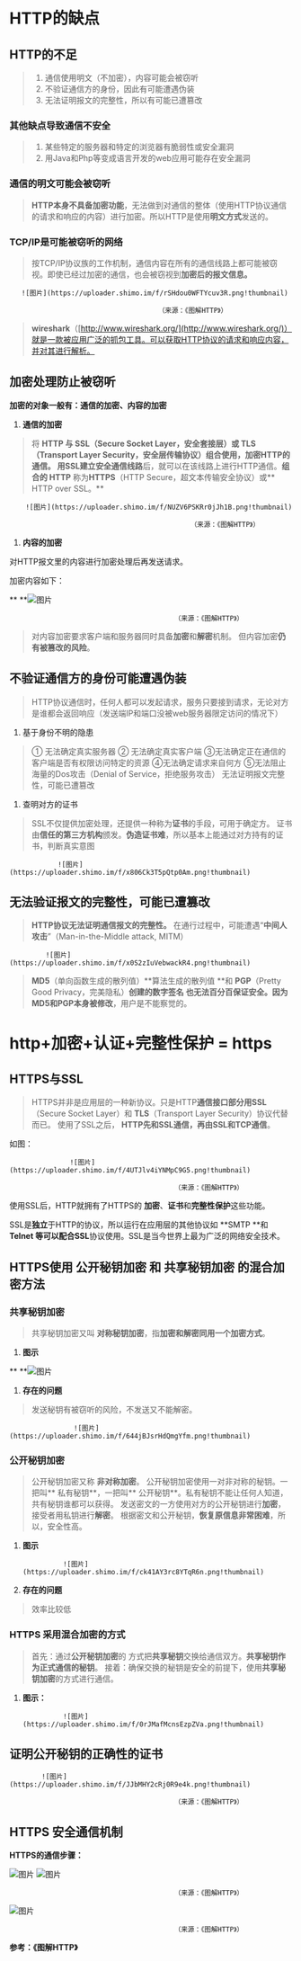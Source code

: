 

# HTTP的缺**点**
## **HTTP的不足**
>1. 通信使用明文（不加密），内容可能会被窃听
>2. 不验证通信方的身份，因此有可能遭遇伪装
>3. 无法证明报文的完整性，所以有可能已遭篡改
### 其他缺点导致通信不安全
>1. 某些特定的服务器和特定的浏览器有脆弱性或安全漏洞
>2. 用Java和Php等变成语言开发的web应用可能存在安全漏洞
### 通信的明文可能会被窃听
>**HTTP本身不具备加密功能**，无法做到对通信的整体（使用HTTP协议通信的请求和响应的内容）进行加密。所以HTTP是使用**明文方式**发送的。
### **TCP/IP是可能被窃听的网络**
>按TCP/IP协议族的工作机制，通信内容在所有的通信线路上都可能被窃视。即使已经过加密的通信，也会被窃视到**加密后的报文信息。**

       ![图片](https://uploader.shimo.im/f/rSHdou0WFTYcuv3R.png!thumbnail)

                                         （来源：《图解HTTP》）

>**wireshark**（[http://www.wireshark.org/](http://www.wireshark.org/)）就是一款被应用广泛的抓包工具。可以获取HTTP协议的请求和响应内容，并对其进行解析。
## 加密处理防止被窃听
**加密的对象一般有：通信的加密、内容的加密**

1. **通信的加密**
>将 **HTTP **与 **SSL**（Secure Socket Layer，安全套接层）或 **TLS**（Transport Layer Security，安全层传输协议）**组合**使用，加密HTTP的通信。
>用SSL建立**安全通信线路**后，就可以在该线路上进行HTTP通信。**组合的 HTTP** 称为**HTTPS**（HTTP Secure，超文本传输安全协议）或** HTTP over SSL。**

        ![图片](https://uploader.shimo.im/f/NUZV6PSKRr0jJh1B.png!thumbnail)

                                                 （来源：《图解HTTP》）

1. **内容的加密**

对HTTP报文里的内容进行加密处理后再发送请求。

加密内容如下：

**                  **![图片](https://uploader.shimo.im/f/4CFCOyYIRkg0DBeF.png!thumbnail)

                                             （来源：《图解HTTP》）

>对内容加密要求客户端和服务器同时具备**加密**和**解密**机制。
>但内容加密**仍有被篡改的风险**。
## 不验证通信方的身份可能遭遇伪装
>HTTP协议通信时，任何人都可以发起请求，服务只要接到请求，无论对方是谁都会返回响应（发送端IP和端口没被web服务器限定访问的情况下）
1. 基于身份不明的隐患
>① 无法确定真实服务器
>② 无法确定真实客户端
>③无法确定正在通信的客户端是否有权限访问特定的资源
>④无法确定请求来自何方
>⑤无法阻止海量的Dos攻击（Denial of Service，拒绝服务攻击）
>无法证明报文完整性，可能已遭篡改
1. 查明对方的证书
>SSL不仅提供加密处理，还提供一种称为**证书**的手段，可用于确定方。
>证书由**信任的第三方机构**颁发。**伪造证书难**，所以基本上能通过对方持有的证书，判断真实意图

                ![图片](https://uploader.shimo.im/f/x806Ck3T5pQtp0Am.png!thumbnail)


## 无法验证报文的完整性，可能已遭篡改
>**HTTP协议无法证明通信报文的完整性。**
>在通行过程中，可能遭遇“**中间人攻击**”（Man-in-the-Middle attack, MITM）

             ![图片](https://uploader.shimo.im/f/x0S2zIuVebwackR4.png!thumbnail)

>**MD5**（单向函数生成的散列值）**算法生成的散列值 **和 **PGP**（Pretty Good Privacy，完美隐私）**创建的数字签名 **也无法百分百保证安全。因为**MD5和PGP本身被修改**，用户是不能察觉的。
# http+加密+认证+完整性保护 = https
## HTTPS与SSL
>HTTPS并非是应用层的一种新协议。只是HTTP**通信接口部分用SSL**（Secure Socket Layer）和 **TLS**（Transport Layer Security）协议代替而已。
>使用了SSL之后， **HTTP先和SSL通信，再由SSL和TCP通信**。

如图：

                   ![图片](https://uploader.shimo.im/f/4UTJlv4iYNMpC9G5.png!thumbnail)

                                             （来源：《图解HTTP》）


使用SSL后，HTTP就拥有了HTTPS的 **加密**、**证书**和**完整性保护**这些功能。

SSL是**独立**于HTTP的协议，所以运行在应用层的其他协议如 **SMTP **和 **Telnet **等可以**配合SSL**协议使用。SSL是当今世界上最为广泛的网络安全技术。

## HTTPS使用 公开秘钥加密 和 共享秘钥加密 的混合加密方法
### 共享秘钥加密
>共享秘钥加密又叫 **对称秘钥加密**，指**加密和解密同用一个加密方式**。
1. **图示**

**                    **![图片](https://uploader.shimo.im/f/ZqztdJ8vCoAaY0aW.png!thumbnail)

1. **存在的问题**
>发送秘钥有被窃听的风险，不发送又不能解密。

                    ![图片](https://uploader.shimo.im/f/644jBJsrHdQmgYfm.png!thumbnail)


### 公开秘钥加密
>公开秘钥加密又称 **非对称加密**。
>公开秘钥加密使用一对非对称的秘钥。一把叫** 私有秘钥**，一把叫** 公开秘钥**。私有秘钥不能让任何人知道，共有秘钥谁都可以获得。
>发送密文的一方使用对方的公开秘钥进行**加密**，接受者用私钥进行**解密**。
>根据密文和公开秘钥，**恢复原信息非常困难**，所以，安全性高。
1. **图示**

                 ![图片](https://uploader.shimo.im/f/ck41AY3rc8YTqR6n.png!thumbnail)

1. **存在的问题**
>效率比较低
### HTTPS 采用混合加密的方式
>首先：通过**公开秘钥加密**的 方式把**共享秘钥**交换给通信双方。**共享秘钥作为正式通信的秘钥**。
>接着：确保交换的秘钥是安全的前提下，使用**共享秘钥加密**的方式进行通信。
1. **图示：**

                 ![图片](https://uploader.shimo.im/f/0rJMafMcnsEzpZVa.png!thumbnail)


## 证明公开秘钥的正确性的证书
            ![图片](https://uploader.shimo.im/f/JJbMHY2cRj0R9e4k.png!thumbnail)

                                             （来源：《图解HTTP》）


## HTTPS 安全通信机制
**HTTPS的通信步骤：**

![图片](https://uploader.shimo.im/f/pf2AkTg94IovL1CP.png!thumbnail)   ![图片](https://uploader.shimo.im/f/X5kxdVlbeOsbhgWP.png!thumbnail)

                                             （来源：《图解HTTP》）


![图片](https://uploader.shimo.im/f/M3Rd2kgOj1Mg2xDp.png!thumbnail)

                                             （来源：《图解HTTP》）

**参考：《图解HTTP》**

